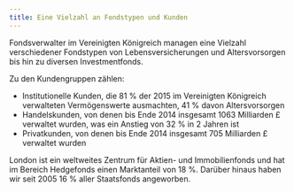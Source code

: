 ```yaml
---
title: Eine Vielzahl an Fondstypen und Kunden
---
```

Fondsverwalter im Vereinigten Königreich managen eine Vielzahl verschiedener Fondstypen von Lebensversicherungen und Altersvorsorgen bis hin zu diversen Investmentfonds. 

Zu den Kundengruppen zählen:
- Institutionelle Kunden, die 81 % der 2015 im Vereinigten Königreich verwalteten Vermögenswerte ausmachten, 41 % davon Altersvorsorgen 
- Handelskunden, von denen bis Ende 2014 insgesamt 1063 Milliarden £ verwaltet wurden, was ein Anstieg von 32 % in 2 Jahren ist
- Privatkunden, von denen bis Ende 2014 insgesamt 705 Milliarden £ verwaltet wurden 

London ist ein weltweites Zentrum für Aktien- und Immobilienfonds und hat im Bereich Hedgefonds einen Marktanteil von 18 %. Darüber hinaus haben wir seit 2005 16 % aller Staatsfonds angeworben.


